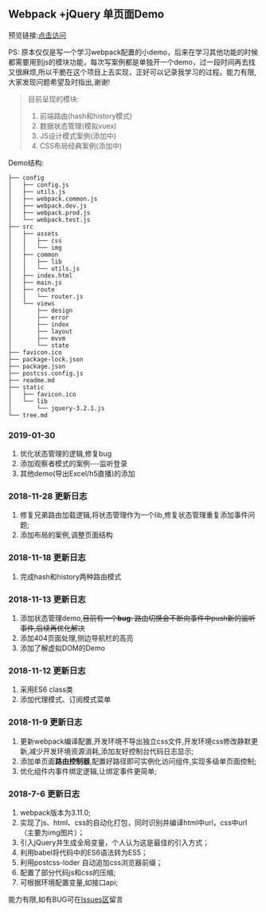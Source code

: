 ## Webpack +jQuery 单页面Demo 

预览链接:[点击访问](http://test.haohome.top/webpack-spa/)

PS: 原本仅仅是写一个学习webpack配置的小demo，后来在学习其他功能的时候都需要用到js的模块功能，每次写案例都是单独开一个demo，过一段时间再去找又很麻烦,所以干脆在这个项目上去实现，正好可以记录我学习的过程。能力有限,大家发现问题希望及时指出,谢谢!

> 目前呈现的模块:
>
> 1. 前端路由(hash和history模式)
> 2. 数据状态管理(模拟vuex)
> 3. JS设计模式案例(添加中)
> 4. CSS布局经典案例(添加中)

Demo结构:

```shell
├── config
│   ├── config.js
│   ├── utils.js
│   ├── webpack.common.js
│   ├── webpack.dev.js
│   ├── webpack.prod.js
│   └── webpack.test.js
├── src
│   ├── assets
│   │   ├── css
│   │   └── img
│   ├── common
│   │   ├── lib
│   │   └── utils.js
│   ├── index.html
│   ├── main.js
│   ├── route
│   │   └── router.js
│   └── views
│       ├── design
│       ├── error
│       ├── index
│       ├── layout
│       ├── mvvm
│       └── state
├── favicon.ico
├── package-lock.json
├── package.json
├── postcss.config.js
├── readme.md
├── static
│   ├── favicon.ico
│   └── lib
│       └── jquery-3.2.1.js
└── tree.md
```

### 2019-01-30

1. 优化状态管理的逻辑,修复bug
2. 添加观察者模式的案例---监听登录
3. 其他demo(导出Excel/h5直播)的添加

### 2018-11-28 更新日志

1. 修复兄弟路由加载逻辑,将状态管理作为一个lib,修复状态管理重复添加事件问题;
2. 添加布局的案例,调整页面结构

### 2018-11-18 更新日志

1. 完成hash和history两种路由模式

### 2018-11-13 更新日志

1. 添加状态管理demo,~~目前有一个**bug**: 路由切换会不断向事件中push新的监听事件,后续再优化解决~~
2. 添加404页面处理,侧边导航栏的高亮
3. 添加了解虚拟DOM的Demo

### 2018-11-12 更新日志

1. 采用ES6 class类
2. 添加代理模式、订阅模式菜单

### 2018-11-9 更新日志

1. 更新webpack编译配置,开发环境不导出独立css文件,开发环境css修改静默更新,减少开发环境资源消耗,添加友好控制台代码日志显示;
2. 添加单页面**路由控制器**,配置好路径即可实例化访问组件,实现多级单页面控制;
3. 优化组件内事件绑定逻辑,让绑定事件更简单;

### 2018-7-6 更新日志

1. webpack版本为3.11.0;
2. 实现了js、html、css的自动化打包，同时识别并编译html中url，css中url（主要为img图片）；
3. 引入jQuery并生成全局变量，个人认为这是最佳的引入方式；
4. 利用babel将代码中的ES6语法转为ES5；
5. 利用postcss-loder 自动追加css浏览器前缀；
6. 配置了部分代码js和css的压缩;
7. 可根据环境配置变量,如接口api;

能力有限,如有BUG可在[Issues区](https://github.com/yifoo/webpack-demo/issues)留言
